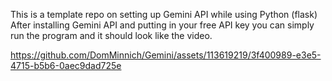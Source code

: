 This is a template repo on setting up Gemini API while using Python (flask)
After installing Gemini API and putting in your free API key you can simply run the program and it should look like the video.

https://github.com/DomMinnich/Gemini/assets/113619219/3f400989-e3e5-4715-b5b6-0aec9dad725e

